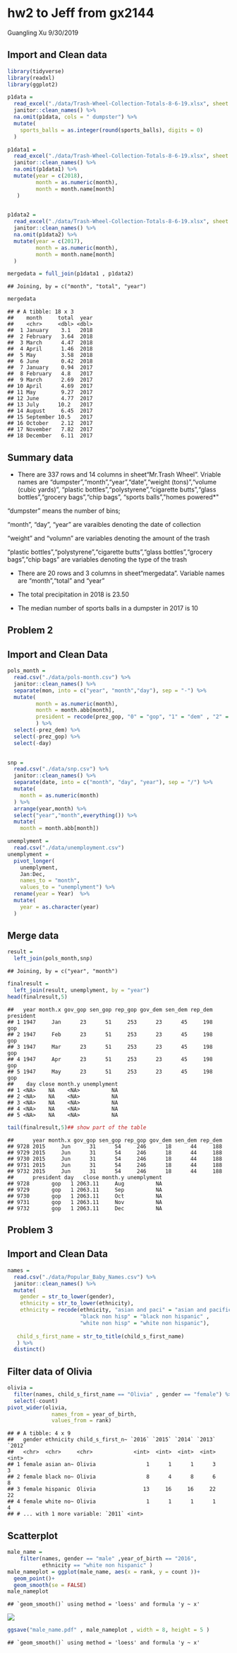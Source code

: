 hw2 to Jeff from gx2144
================
Guangling Xu
9/30/2019

## Import and Clean data

``` r
library(tidyverse)
library(readxl)
library(ggplot2)
```

``` r
p1data = 
  read_excel("./data/Trash-Wheel-Collection-Totals-8-6-19.xlsx", sheet = 1 ,range = "A2:N388" ) %>%
  janitor::clean_names() %>% 
  na.omit(p1data, cols = " dumpster") %>% 
  mutate(
    sports_balls = as.integer(round(sports_balls), digits = 0)
  )

p1data1 = 
  read_excel("./data/Trash-Wheel-Collection-Totals-8-6-19.xlsx", sheet = 4, range = "A2:B15") %>% 
  janitor::clean_names() %>% 
  na.omit(p1data1) %>% 
  mutate(year = c(2018),
         month = as.numeric(month),
         month = month.name[month]
   )

  
p1data2 = 
  read_excel("./data/Trash-Wheel-Collection-Totals-8-6-19.xlsx", sheet = 5 , range = "A2:B15") %>%
  janitor::clean_names() %>%
  na.omit(p1data2) %>% 
  mutate(year = c(2017),
         month = as.numeric(month),
         month = month.name[month]
  )

mergedata = full_join(p1data1 , p1data2) 
```

    ## Joining, by = c("month", "total", "year")

``` r
mergedata
```

    ## # A tibble: 18 x 3
    ##    month     total  year
    ##    <chr>     <dbl> <dbl>
    ##  1 January    3.1   2018
    ##  2 February   3.64  2018
    ##  3 March      4.47  2018
    ##  4 April      1.46  2018
    ##  5 May        3.58  2018
    ##  6 June       0.42  2018
    ##  7 January    0.94  2017
    ##  8 February   4.8   2017
    ##  9 March      2.69  2017
    ## 10 April      4.69  2017
    ## 11 May        9.27  2017
    ## 12 June       4.77  2017
    ## 13 July      10.2   2017
    ## 14 August     6.45  2017
    ## 15 September 10.5   2017
    ## 16 October    2.12  2017
    ## 17 November   7.82  2017
    ## 18 December   6.11  2017

## Summary data

  - There are 337 rows and 14 columns in sheet“Mr.Trash Wheel”. Vriable
    names are “dumpster”,“month”,“year”,“date”,“weight (tons)”,“volume
    (cubic yards)”, “plastic bottles”,“polystyrene”,“cigarette
    butts”,“glass bottles”,“grocery bags”,“chip bags”, “sports
    balls”,"homes powered\*"

“dumpster” means the number of bins;

“month”, “day”, “year” are varaibles denoting the date of collection

“weight” and “volumn” are variables denoting the amount of the trash

“plastic bottles”,“polystyrene”,“cigarette butts”,“glass
bottles”,“grocery bags”,“chip bags” are variables denoting the type
of the trash

  - There are 20 rows and 3 columns in sheet“mergedata”. Variable names
    are “month”,“total” and “year”

  - The total precipitation in 2018 is 23.50

  - The median number of sports balls in a dumpster in 2017 is 10

## Problem 2

## Import and Clean Data

``` r
pols_month = 
  read.csv("./data/pols-month.csv") %>% 
  janitor::clean_names() %>%
  separate(mon, into = c("year", "month","day"), sep = "-") %>%
  mutate(
         month = as.numeric(month),
         month = month.abb[month],
         president = recode(prez_gop, "0" = "gop", "1" = "dem" , "2" = "gop2")
         ) %>% 
  select(-prez_dem) %>% 
  select(-prez_gop) %>% 
  select(-day)
         

snp = 
  read.csv("./data/snp.csv") %>% 
  janitor::clean_names() %>%
  separate(date, into = c("month", "day", "year"), sep = "/") %>%
  mutate( 
    month = as.numeric(month)
  ) %>% 
  arrange(year,month) %>% 
  select("year","month",everything()) %>% 
  mutate(
    month = month.abb[month])

unemplyment = 
  read.csv("./data/unemployment.csv")
unemplyment = 
  pivot_longer(
    unemplyment, 
    Jan:Dec,
    names_to = "month", 
    values_to = "unemplyment") %>% 
  rename(year = Year)  %>%
  mutate(
    year = as.character(year)
  )
```

## Merge data

``` r
result = 
  left_join(pols_month,snp)
```

    ## Joining, by = c("year", "month")

``` r
finalresult = 
  left_join(result, unemplyment, by = "year")
head(finalresult,5)
```

    ##   year month.x gov_gop sen_gop rep_gop gov_dem sen_dem rep_dem president
    ## 1 1947     Jan      23      51     253      23      45     198       gop
    ## 2 1947     Feb      23      51     253      23      45     198       gop
    ## 3 1947     Mar      23      51     253      23      45     198       gop
    ## 4 1947     Apr      23      51     253      23      45     198       gop
    ## 5 1947     May      23      51     253      23      45     198       gop
    ##    day close month.y unemplyment
    ## 1 <NA>    NA    <NA>          NA
    ## 2 <NA>    NA    <NA>          NA
    ## 3 <NA>    NA    <NA>          NA
    ## 4 <NA>    NA    <NA>          NA
    ## 5 <NA>    NA    <NA>          NA

``` r
tail(finalresult,5)## show part of the table
```

    ##      year month.x gov_gop sen_gop rep_gop gov_dem sen_dem rep_dem
    ## 9728 2015     Jun      31      54     246      18      44     188
    ## 9729 2015     Jun      31      54     246      18      44     188
    ## 9730 2015     Jun      31      54     246      18      44     188
    ## 9731 2015     Jun      31      54     246      18      44     188
    ## 9732 2015     Jun      31      54     246      18      44     188
    ##      president day   close month.y unemplyment
    ## 9728       gop   1 2063.11     Aug          NA
    ## 9729       gop   1 2063.11     Sep          NA
    ## 9730       gop   1 2063.11     Oct          NA
    ## 9731       gop   1 2063.11     Nov          NA
    ## 9732       gop   1 2063.11     Dec          NA

## Problem 3

## Import and Clean Data

``` r
names = 
  read.csv("./data/Popular_Baby_Names.csv") %>% 
  janitor::clean_names() %>% 
  mutate(
    gender = str_to_lower(gender),
    ethnicity = str_to_lower(ethnicity),
    ethnicity = recode(ethnicity, "asian and paci" = "asian and pacific islander",
                       "black non hisp" = "black non hispanic" , 
                       "white non hisp" = "white non hispanic"),
    
   child_s_first_name = str_to_title(child_s_first_name)
   ) %>% 
  distinct()
```

## Filter data of Olivia

``` r
olivia = 
  filter(names, child_s_first_name == "Olivia" , gender == "female") %>% 
  select(-count) 
pivot_wider(olivia, 
              names_from = year_of_birth, 
              values_from = rank)  
```

    ## # A tibble: 4 x 9
    ##   gender ethnicity child_s_first_n~ `2016` `2015` `2014` `2013` `2012`
    ##   <chr>  <chr>     <chr>             <int>  <int>  <int>  <int>  <int>
    ## 1 female asian an~ Olivia                1      1      1      3      3
    ## 2 female black no~ Olivia                8      4      8      6      8
    ## 3 female hispanic  Olivia               13     16     16     22     22
    ## 4 female white no~ Olivia                1      1      1      1      4
    ## # ... with 1 more variable: `2011` <int>

## Scatterplot

``` r
male_name = 
    filter(names, gender == "male" ,year_of_birth == "2016", 
           ethnicity == "white non hispanic" ) 
male_nameplot = ggplot(male_name, aes(x = rank, y = count ))+
  geom_point()+
  geom_smooth(se = FALSE)
male_nameplot
```

    ## `geom_smooth()` using method = 'loess' and formula 'y ~ x'

![](hw2-gx2144-to-Jeff_files/figure-gfm/unnamed-chunk-7-1.png)<!-- -->

``` r
ggsave("male_name.pdf" , male_nameplot , width = 8, height = 5 )
```

    ## `geom_smooth()` using method = 'loess' and formula 'y ~ x'
